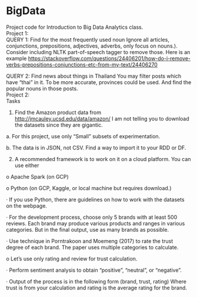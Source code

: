# BigData
Project code for Introduction to Big Data Analytics class. <br>
Project 1: <br>
QUERY 1: Find for the most frequently used noun Ignore all articles, conjunctions, prepositions, adjectives, adverbs, only focus on nouns.). Consider including NLTK part-of-speech tagger to remove those. Here is an example https://stackoverflow.com/questions/24406201/how-do-i-remove-verbs-prepositions-conjunctions-etc-from-my-text/24406270

QUERY 2: Find news about things in Thailand You may filter posts which have “thai” in it. To be more accurate, provinces could be used. And find the popular nouns in those posts.
<br>
Project 2: <br>
Tasks

1. Find the Amazon product data from http://jmcauley.ucsd.edu/data/amazon/ I am not telling you to download the datasets since they are gigantic.

a. For this project, use only “Small” subsets of experimentation.

b. The data is in JSON, not CSV. Find a way to import it to your RDD or DF.

2. A recommended framework is to work on it on a cloud platform. You can use either

o Apache Spark (on GCP)

o Python (on GCP, Kaggle, or local machine but requires download.)

· If you use Python, there are guidelines on how to work with the datasets on the webpage.

· For the development process, choose only 5 brands with at least 500 reviews. Each brand may produce various products and ranges in various categories. But in the final output, use as many brands as possible.

· Use technique in Porntrakoon and Moemeng (2017) to rate the trust degree of each brand. The paper uses multiple categories to calculate.

o Let’s use only rating and review for trust calculation.

· Perform sentiment analysis to obtain “positive”, “neutral”, or “negative”.

· Output of the process is in the following form (brand, trust, rating) Where trust is from your calculation and rating is the average rating for the brand.
